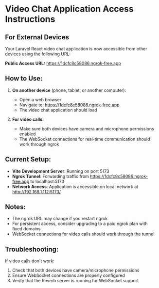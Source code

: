 # Video Chat Application Access Instructions

## For External Devices

Your Laravel React video chat application is now accessible from other devices using the following URL:

**Public Access URL:** https://1dcfc8c58086.ngrok-free.app

## How to Use:

1. **On another device** (phone, tablet, or another computer):
   - Open a web browser
   - Navigate to: https://1dcfc8c58086.ngrok-free.app
   - The video chat application should load

2. **For video calls**:
   - Make sure both devices have camera and microphone permissions enabled
   - The WebSocket connections for real-time communication should work through ngrok

## Current Setup:

- **Vite Development Server**: Running on port 5173
- **Ngrok Tunnel**: Forwarding traffic from https://1dcfc8c58086.ngrok-free.app to localhost:5173
- **Network Access**: Application is accessible on local network at http://192.168.1.112:5173/

## Notes:

- The ngrok URL may change if you restart ngrok
- For persistent access, consider upgrading to a paid ngrok plan with fixed domains
- WebSocket connections for video calls should work through the tunnel

## Troubleshooting:

If video calls don't work:
1. Check that both devices have camera/microphone permissions
2. Ensure WebSocket connections are properly configured
3. Verify that the Reverb server is running for WebSocket support
